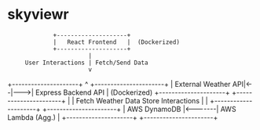# skyviewr

                 +--------------------+
                 |   React Frontend   |  (Dockerized)
                 +--------------------+
                           |
         User Interactions | Fetch/Send Data
                           v
 +---------------------+   ^    +----------------------+
 | External Weather API|<--|--->| Express Backend API  |  (Dockerized)
 +---------------------+        +----------------------+
            |                          |
    Fetch Weather Data           Store Interactions
            |                          |
 +---------------------+        +----------------------+
 |     AWS DynamoDB    |<-------|  AWS Lambda (Agg.)   |
 +---------------------+        +----------------------+
